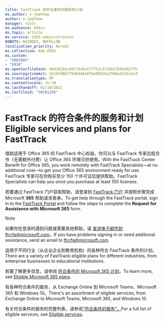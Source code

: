 ```yaml
---
title: FastTrack 的符合条件的服务和计划
ms.author: v-jmathew
author: v-jmathew
manager: scotv
ms.audience: Admin
ms.topic: article
ms.service: o365-administration
ROBOTS: NOINDEX, NOFOLLOW
localization_priority: Normal
ms.collection: Adm_O365
ms.custom:
- "9003885"
- "6938"
ms.openlocfilehash: bb91628ac9df19cbaf17f53c3c5db13b9b592ffb
ms.sourcegitcommit: 3e16fd8b7704bd44e07be90816a350bad21bcb1d
ms.translationtype: MT
ms.contentlocale: zh-CN
ms.lasthandoff: 02/10/2021
ms.locfileid: "50181266"
---
```

# <a name="eligible-services-and-plans-for-fasttrack"></a><span data-ttu-id="d1bcc-102">FastTrack 的符合条件的服务和计划</span><span class="sxs-lookup"><span data-stu-id="d1bcc-102">Eligible services and plans for FastTrack</span></span>

<span data-ttu-id="d1bcc-103">借助适用于 Office 365 的 FastTrack 中心权益，你可以与 FastTrack 专家远程合作（无需额外付费）让 Office 365 环境可供使用。</span><span class="sxs-lookup"><span data-stu-id="d1bcc-103">With the FastTrack Center Benefit for Office 365, you work remotely with FastTrack Specialists—at no additional cost—to get your Office 365 environment ready for use.</span></span> <span data-ttu-id="d1bcc-104">FastTrack 专家可在你购买至少 150 个许可证后提供帮助。</span><span class="sxs-lookup"><span data-stu-id="d1bcc-104">FastTrack Specialists can help you once you purchase at least 150 licenses.</span></span>

<span data-ttu-id="d1bcc-105">若要通过 FastTrack 门户获取帮助，请登录到 [FastTrack 门户](https://go.microsoft.com/fwlink/?linkid=2125443) 并按照步骤完成 Microsoft **365** 帮助请求表单。</span><span class="sxs-lookup"><span data-stu-id="d1bcc-105">To get help through the FastTrack portal, sign in to the [FastTrack Portal](https://go.microsoft.com/fwlink/?linkid=2125443) and follow the steps to complete the **Request for Assistance with Microsoft 365** form.</span></span>

> [!NOTE]
> <span data-ttu-id="d1bcc-106">如果你在登录时遇到问题或需要其他帮助，请 [发送电子邮件到](mailto:ftcrfa@microsoft.com)ftcrfa@microsoft.com。</span><span class="sxs-lookup"><span data-stu-id="d1bcc-106">If you have problems signing in or need additional assistance, send an email to [ftcrfa@microsoft.com](mailto:ftcrfa@microsoft.com).</span></span>

<span data-ttu-id="d1bcc-107">适用于不同行业（从企业企业到教育机构）的各种符合 FastTrack 条件的计划。</span><span class="sxs-lookup"><span data-stu-id="d1bcc-107">There are a variety of FastTrack-eligible plans for different industries, from enterprise businesses to educational institutions.</span></span>

<span data-ttu-id="d1bcc-108">若要了解更多信息，请参阅 [符合条件的 Microsoft 365 计划](https://go.microsoft.com/fwlink/?linkid=2125459)。</span><span class="sxs-lookup"><span data-stu-id="d1bcc-108">To learn more, see [Eligible Microsoft 365 plans](https://go.microsoft.com/fwlink/?linkid=2125459).</span></span>

<span data-ttu-id="d1bcc-109">有各种符合条件的服务，从 Exchange Online 到 Microsoft Teams、Microsoft 365 和 Windows 10。</span><span class="sxs-lookup"><span data-stu-id="d1bcc-109">There's an assortment of eligible services, from Exchange Online to Microsoft Teams, Microsoft 365, and Windows 10.</span></span>

<span data-ttu-id="d1bcc-110">有关符合条件的服务的完整列表，请参阅["符合条件的服务"。](https://go.microsoft.com/fwlink/?linkid=2125636)</span><span class="sxs-lookup"><span data-stu-id="d1bcc-110">For a full list of eligible services, see [Eligible services](https://go.microsoft.com/fwlink/?linkid=2125636).</span></span>
